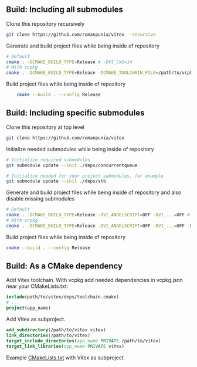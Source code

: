 ## Build: Including all submodules
Clone this repository recursively
```bash
git clone https://github.com/romanpunia/vitex --recursive
```
Generate and build project files while being inside of repository
```bash
# Default
cmake . -DCMAKE_BUILD_TYPE=Release # -DVI_CXX=14
# With vcpkg
cmake . -DCMAKE_BUILD_TYPE=Release -DCMAKE_TOOLCHAIN_FILE=/path/to/vcpkg/scripts/buildsystems/vcpkg.cmake # -DVI_CXX=14
```
Build project files while being inside of repository
```bash
    cmake --build . --config Release
```

## Build: Including specific submodules
Clone this repository at top level
```bash
git clone https://github.com/romanpunia/vitex
```
Initialize needed submodules while being inside of repository
```bash
# Initialize required submodules
git submodule update --init ./deps/concurrentqueue

# Initialize needed for your project submodules, for example
git submodule update --init ./deps/stb
```
Generate and build project files while being inside of repository and also disable missing submodules
```bash
# Default
cmake . -DCMAKE_BUILD_TYPE=Release -DVI_ANGELSCRIPT=OFF -DVI_...=OFF # -DVI_CXX=14
# With vcpkg
cmake . -DCMAKE_BUILD_TYPE=Release -DVI_ANGELSCRIPT=OFF -DVI_...=OFF -DCMAKE_TOOLCHAIN_FILE=/path/to/vcpkg/scripts/buildsystems/vcpkg.cmake # -DVI_CXX=14
```
Build project files while being inside of repository
```bash
cmake --build . --config Release
```

## Build: As a CMake dependency
Add Vitex toolchain. With vcpkg add needed dependencies in vcpkg.json near your CMakeLists.txt:
```cmake
include(path/to/vitex/deps/toolchain.cmake)
# ...
project(app_name)
```
Add Vitex as subproject.
```cmake
add_subdirectory(/path/to/vitex vitex)
link_directories(/path/to/vitex)
target_include_directories(app_name PRIVATE /path/to/vitex)
target_link_libraries(app_name PRIVATE vitex)
```
Example [CMakeLists.txt](https://github.com/romanpunia/lynx/blob/master/CMakeLists.txt) with Vitex as subproject
